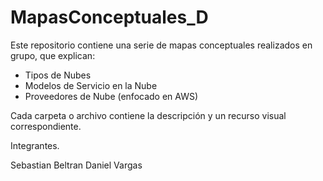 # MapasConceptuales_D
Este repositorio contiene una serie de mapas conceptuales realizados en grupo, que explican:

- Tipos de Nubes
- Modelos de Servicio en la Nube
- Proveedores de Nube (enfocado en AWS)

Cada carpeta o archivo contiene la descripción y un recurso visual correspondiente.


Integrantes.

Sebastian Beltran
Daniel Vargas

